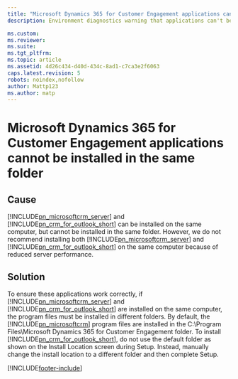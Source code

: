 ```yaml
---
title: "Microsoft Dynamics 365 for Customer Engagement applications cannot be installed in the same folder | Microsoft Docs"
description: Environment diagnostics warning that applications can't be installed in the same folder.

ms.custom: 
ms.reviewer: 
ms.suite: 
ms.tgt_pltfrm: 
ms.topic: article
ms.assetid: 4d26c434-d40d-434c-8ad1-c7ca3e2f6063
caps.latest.revision: 5
robots: noindex,nofollow
author: Mattp123
ms.author: matp
---
```

# Microsoft Dynamics 365 for Customer Engagement applications cannot be installed in the same folder

## Cause
  
 [!INCLUDE[pn_microsoftcrm_server](../includes/pn-microsoftcrm-server.md)] and [!INCLUDE[pn_crm_for_outlook_short](../includes/pn-crm-for-outlook-short.md)] can be installed on the same computer, but cannot be installed in the same folder. However, we do not recommend installing both [!INCLUDE[pn_microsoftcrm_server](../includes/pn-microsoftcrm-server.md)] and [!INCLUDE[pn_crm_for_outlook_short](../includes/pn-crm-for-outlook-short.md)] on the same computer because of reduced server performance.  
  
 ## Solution
  
 To ensure these applications work correctly, if [!INCLUDE[pn_microsoftcrm_server](../includes/pn-microsoftcrm-server.md)] and [!INCLUDE[pn_crm_for_outlook_short](../includes/pn-crm-for-outlook-short.md)] are installed on the same computer, the program files must be installed in different folders. By default, the [!INCLUDE[pn_microsoftcrm](../includes/pn-microsoftcrm.md)] program files are installed in the C:\Program Files\Microsoft Dynamics 365 for Customer Engagement folder. To install [!INCLUDE[pn_crm_for_outlook_short](../includes/pn-crm-for-outlook-short.md)], do not use the default folder as shown on the Install Location screen during Setup. Instead, manually change the install location to a different folder and then complete Setup.



[!INCLUDE[footer-include](../../../includes/footer-banner.md)]